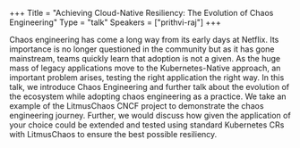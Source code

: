 +++
Title = "Achieving Cloud-Native Resiliency: The Evolution of Chaos Engineering"
Type = "talk"
Speakers = ["prithvi-raj"]
+++

Chaos engineering has come a long way from its early days at Netflix. Its importance is no longer questioned in the community but as it has gone mainstream, teams quickly learn that adoption is not a given. As the huge mass of legacy applications move to the Kubernetes-Native approach, an important problem arises, testing the right application the right way. In this talk, we introduce Chaos Engineering and further talk about the evolution of the ecosystem while adopting chaos engineering as a practice. We take an example of the LitmusChaos CNCF project to demonstrate the chaos engineering journey. Further, we would discuss how given the application of your choice could be extended and tested using standard Kubernetes CRs with LitmusChaos to ensure the best possible resiliency.


